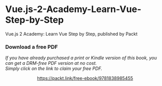 # Vue.js-2-Academy-Learn-Vue-Step-by-Step
Vue.js 2 Academy: Learn Vue Step by Step, published by Packt
### Download a free PDF

 <i>If you have already purchased a print or Kindle version of this book, you can get a DRM-free PDF version at no cost.<br>Simply click on the link to claim your free PDF.</i>
<p align="center"> <a href="https://packt.link/free-ebook/9781838985455">https://packt.link/free-ebook/9781838985455 </a> </p>